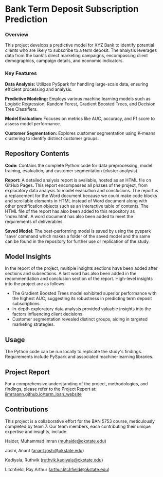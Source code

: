 # Bank Term Deposit Subscription Prediction
### Overview

This project develops a predictive model for XYZ Bank to identify potential clients who are likely to subscribe to a term deposit. The analysis leverages data from the bank's direct marketing campaigns, encompassing client demographics, campaign details, and economic indicators.

### Key Features

**Data Analysis:** Utilizes PySpark for handling large-scale data, ensuring efficient processing and analysis.

**Predictive Modeling:** Employs various machine learning models such as Logistic Regression, Random Forest, Gradient Boosted Trees, and Decision Tree Classifiers.

**Model Evaluation:** Focuses on metrics like AUC, accuracy, and F1 score to assess model performance.

**Customer Segmentation:** Explores customer segmentation using K-means clustering to identify distinct customer groups.

## Repository Contents

**Code:** Contains the complete Python code for data preprocessing, model training, evaluation, and customer segmentation (cluster analysis).

**Report:** A detailed analysis report is available, hosted as an HTML file on GitHub Pages. This report encompasses all phases of the project, from exploratory data analysis to model evaluation and conclusions. The report is a replacement for the Word document because we could make code blocks and scrollable elements in HTML instead of Word document along with other prettification objects such as an interactive table of contents. The HTML file of the report has also been added to this repository as 'index.html'. A word document has also been added to meet the requirements of deliverables.

**Saved Model:** The best-performing model is saved by using the pyspark 'save' command which makes a folder of the saved model and the same can be found in the repository for further use or replication of the study.

## Model Insights

In the report of the project, multiple insights sections have been added after sections and subsections. A last word has also been added in the recommendation and conclusion section of the report. High-level insights into the project are as follows:

- The Gradient Boosted Trees model exhibited superior performance with the highest AUC, suggesting its robustness in predicting term deposit subscriptions.
- In-depth exploratory data analysis provided valuable insights into the factors influencing client decisions.
- Customer segmentation revealed distinct groups, aiding in targeted marketing strategies.

## Usage

The Python code can be run locally to replicate the study's findings. Requirements include PySpark and associated machine-learning libraries.

## Project Report

For a comprehensive understanding of the project, methodologies, and findings, please refer to the Project Report at: [iimrraann.github.io/term_loan_website](https://iimrraann.github.io/term_loan_website)

## Contributions

This project is a collaborative effort for the BAN 5753 course, meticulously completed by team 7. Our team members, each contributing their unique expertise and insights, include:

Haider, Muhammad Imran (muhaide@okstate.edu)

Joshi, Anant (anant.joshi@okstate.edu)

Kadiyala, Ruthvik (ruthvik.kadiyala@okstate.edu)

Litchfield, Ray Arthur (arthur.litchfield@okstate.edu)
